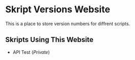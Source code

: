 # Skript Versions Website
This is a place to store version numbers for diffrent scripts.
## Skripts Using This Website
- API Test (*Private*)
